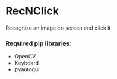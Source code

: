 # RecNClick
Recognize an image on screen and click it

### Required pip libraries:
- OpenCV
- Keyboard
- pyautogui
